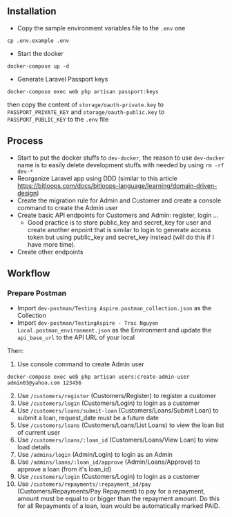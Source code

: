 ## Installation
- Copy the sample environment variables file to the `.env` one
```
cp .env.example .env
```
- Start the docker
```
docker-compose up -d
```
- Generate Laravel Passport keys
```
docker-compose exec web php artisan passport:keys
```
then copy the content of `storage/oauth-private.key` to `PASSPORT_PRIVATE_KEY` and `storage/oauth-public.key` to `PASSPORT_PUBLIC_KEY` to the `.env` file
 


## Process
- Start to put the docker stuffs to `dev-docker`, the reason to use `dev-docker` name is to easily delete development stuffs with needed by using `rm -rf dev-*`
- Reorganize Laravel app using DDD (similar to this article https://bitloops.com/docs/bitloops-language/learning/domain-driven-design)
- Create the migration rule for Admin and Customer and create a console command to create the Admin user
- Create basic API endpoints for Customers and Admin: register, login ...
  - Good practice is to store public_key and secret_key for user and create another enpoint that is similar to login to generate access token but using public_key and secret_key instead (will do this if I have more time).
- Create other endpoints

## Workflow
### Prepare Postman
- Import `dev-postman/Testing Aspire.postman_collection.json` as the Collection
- Import `dev-postman/TestingAspire - Trac Nguyen Local.postman_environment.json` as the Environment and update the `api_base_url` to the API URL of your local

Then:
1. Use console command to create Admin user
```
docker-compose exec web php artisan users:create-admin-user admin03@yahoo.com 123456
```
2. Use `/customers/register` (Customers/Register) to register a customer
3. Use `/customers/login` (Customers/Login) to login as a customer
4. Use `/customers/loans/submit-loan` (Customers/Loans/Submit Loan) to submit a loan, request_date must be a future date
5. Use `/customers/loans` (Customers/Loans/List Loans) to view the loan list of current user
6. Use `/customers/loans/:loan_id` (Customers/Loans/View Loan) to view load details
7. Use `/admins/login` (Admin/Login) to login as an Admin
8. Use `/admins/loans/:loan_id/approve` (Admin/Loans/Approve) to approve a loan (from it's loan_id)
9. Use `/customers/login` (Customers/Login) to login as a customer
10. Use `/customers/repayments/:repayment_id/pay` (Customers/Repayments/Pay Repayment) to pay for a repayment, amount must be equal to or bigger than the repayment amount. Do this for all Repayments of a loan, loan would be automatically marked PAID.

